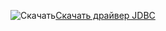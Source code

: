 ![Скачать](../ssms/media/download-icon.png)[Скачать драйвер JDBC](../connect/jdbc/download-microsoft-jdbc-driver-for-sql-server.md)
